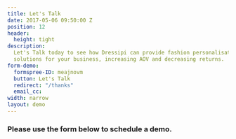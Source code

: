 ```yaml
---
title: Let's Talk
date: 2017-05-06 09:50:00 Z
position: 12
header:
  height: tight
description:
  Let's Talk today to see how Dressipi can provide fashion personalisation
  solutions for your business, increasing AOV and decreasing returns.
form-demo:
  formspree-ID: meajnovm
  button: Let's Talk
  redirect: "/thanks"
  email_cc:
width: narrow
layout: demo
---
```


### Please use the form below to schedule a demo.
